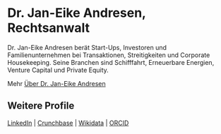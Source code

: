 <div itemscope itemtype="https://schema.org/Person">
    <h1>
        <span itemprop="name">Dr. Jan-Eike Andresen</span>, 
        <span itemprop="hasOccupation" itemscope itemtype="https://schema.org/Occupation">Rechtsanwalt</span>
    </h1>
    <p itemprop="description">
        Dr. Jan-Eike Andresen berät Start-Ups, Investoren und Familienunternehmen bei Transaktionen, Streitigkeiten und Corporate Housekeeping. Seine Branchen sind Schifffahrt, Erneuerbare Energien, Venture Capital und Private Equity.
    </p>
    <p>
        Mehr <a href="https://andresenlegal.de/dr-jan-eike-andresen/" target="_blank" rel="noopener" itemprop="url">Über Dr. Jan-Eike Andresen</a>
    </p>
    <h2>Weitere Profile</h2>
    <div class="textblock">
        <p>
            <a href="https://de.linkedin.com/in/jan-eike-andresen" target="_blank" rel="noopener" itemprop="sameAs">LinkedIn</a> | 
            <a href="https://www.crunchbase.com/person/jan-eike-andresen" target="_blank" rel="noopener" itemprop="sameAs">Crunchbase</a> | 
            <a href="https://www.wikidata.org/wiki/Q134294901" target="_blank" rel="noopener" itemprop="sameAs">Wikidata</a> | 
            <a href="https://orcid.org/0009-0004-9176-4053" target="_blank" rel="noopener" itemprop="sameAs">ORCID</a>
        </p>
    </div>
</div>

